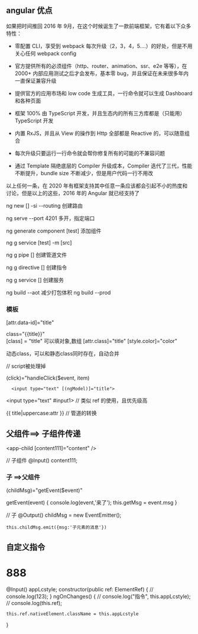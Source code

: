 ## angular 优点 
如果把时间推回 2016 年 9月，在这个时候诞生了一款前端框架，它有着以下众多特性：

- 零配置 CLI，享受到 webpack 每次升级（2，3，4，5....）的好处，但是不用关心任何 webpack config

- 官方提供所有的必须组件（http、router、animation、ssr、e2e 等等），在  2000+ 内部应用测试之后才会发布，基本零 bug，并且保证在未来很多年内一直保证兼容升级

- 提供官方的应用市场和 low code 生成工具，一行命令就可以生成 Dashboard 和各种页面

- 框架 100% 由 TypeScript 开发，并且生态内的所有三方库都是（只能用） TypeScript 开发 

- 内置 RxJS，并且从 View 的操作到 Http 全部都是 Reactive 的，可以随意组合

- 每次升级只要运行一行命令就会帮你修复所有的可能的不兼容问题

- 通过 Template 隔绝底层的 Compiler 升级成本，Compiler 迭代了三代，性能不断提升，bundle size 不断减少，但是用户代码一行不用改


以上任何一条，在 2020 年有框架支持其中任意一条应该都会引起不小的热度和讨论，但是以上的这些，2016 年的 Angular 就已经支持了 







ng new [] -si --routing 创建路由

ng serve --port 4201 多开，指定端口 

ng generate component [test] 添加组件

ng g service [test] -m [src] 

ng g pipe [] 创建管道文件 

ng g directive []  创建指令 

ng g service []  创建服务

ng build --aot 减少打包体积 
ng build --prod 



### 模板 

[attr.data-id]="title" 

class="{{title}}"  
[class] = "title"      可以填对象,数组
[attr.class]="title"
[style.color]="color"

动态class，可以和静态class同时存在，自动合并 

<div [innerHtml]="htmlStr"></div>   // script被处理掉 


<div [ngSwitch]="state">
<div *ngSwitchCase="state">
<div *ngSwitchDefault="state">


<div *ngif="state=='1'"> 


(click)="handleClick($event, item)


      <input type="text" [(ngModel)]="title">

<input type="text" #input1>  // 类似 ref 的使用，且优先级高 

{{ title|uppercase:attr }}   // 管道的转换  


## 父组件==> 子组件传递 
<app-child [content111]="content" />

// 子组件
  @Input() content111;


### 子 ==>父组件
(childMsg)="getEvent($event)" 

  getEvent(event) {
    console.log(event,'来了');
    this.getMsg = event.msg
  }


  // 子
  @Output() childMsg = new EventEmitter();

    this.childMsg.emit({msg:'子元素的消息'})



## 自定义指令 
<h1 [appLcstyle]="'abc'">888</h1>

 @Input() appLcstyle;
  constructor(public ref: ElementRef) {
    // console.log(123);
  }
  ngOnChanges() {
    // console.log("指令", this.appLcstyle);
    // console.log(this.ref);

    this.ref.nativeElement.className = this.appLcstyle
  }